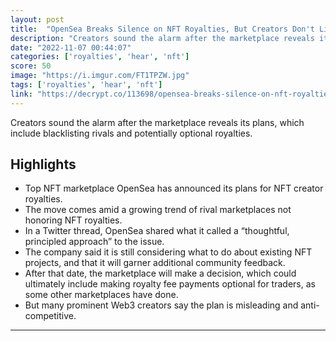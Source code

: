 ```yaml
---
layout: post
title:  "OpenSea Breaks Silence on NFT Royalties, But Creators Don't Like What They Hear"
description: "Creators sound the alarm after the marketplace reveals its plans, which include blacklisting rivals and potentially optional royalties."
date: "2022-11-07 00:44:07"
categories: ['royalties', 'hear', 'nft']
score: 50
image: "https://i.imgur.com/FT1TPZW.jpg"
tags: ['royalties', 'hear', 'nft']
link: "https://decrypt.co/113698/opensea-breaks-silence-on-nft-royalties-but-creators-dont-like-what-they-hear"
---
```


Creators sound the alarm after the marketplace reveals its plans, which include blacklisting rivals and potentially optional royalties.

## Highlights

- Top NFT marketplace OpenSea has announced its plans for NFT creator royalties.
- The move comes amid a growing trend of rival marketplaces not honoring NFT royalties.
- In a Twitter thread, OpenSea shared what it called a “thoughtful, principled approach” to the issue.
- The company said it is still considering what to do about existing NFT projects, and that it will garner additional community feedback.
- After that date, the marketplace will make a decision, which could ultimately include making royalty fee payments optional for traders, as some other marketplaces have done.
- But many prominent Web3 creators say the plan is misleading and anti-competitive.

---
